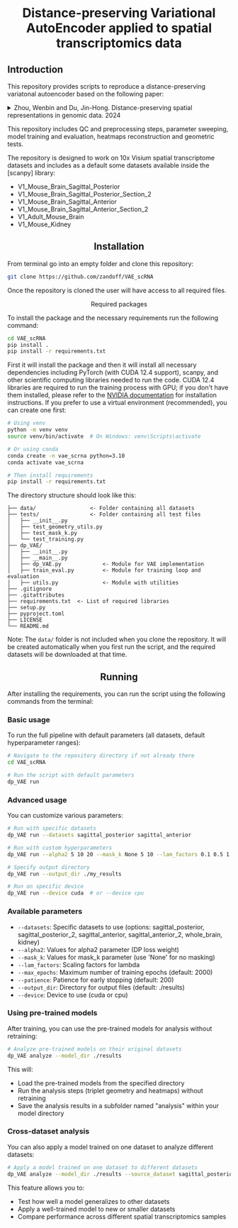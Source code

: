 <div align="center">

# Distance-preserving Variational AutoEncoder applied to spatial transcriptomics data

</div>

## Introduction

This repository provides scripts to reproduce a distance-preserving variatonal autoencoder based on the following paper:

<details>

<summary>
Zhou, Wenbin and Du, Jin-Hong. Distance-preserving spatial representations in genomic data. 2024
</summary>

```bibtex
@article{zhou2024distance,
  title={Distance-preserving spatial representations in genomic data},
  author={Zhou, Wenbin and Du, Jin-Hong},
  journal={arXiv preprint arXiv:2408.00911},
  year={2024}
}
```
</details>

This repository includes QC and preprocessing steps, parameter sweeping, model training and evaluation, heatmaps reconstruction and geometric tests.

The repository is designed to work on 10x Visium spatial transcriptome datasets and includes as a default some datasets available inside the [scanpy] library:
- V1_Mouse_Brain_Sagittal_Posterior
- V1_Mouse_Brain_Sagittal_Posterior_Section_2
- V1_Mouse_Brain_Sagittal_Anterior
- V1_Mouse_Brain_Sagittal_Anterior_Section_2
- V1_Adult_Mouse_Brain
- V1_Mouse_Kidney

<div align="center">

## Installation
</div>

From terminal go into an empty folder and clone this repository:

```bash
git clone https://github.com/zandoff/VAE_scRNA
```

Once the repository is cloned the user will have access to all required files.

<div align="center">

Required packages

</div>

To install the package and the necessary requirements run the following command:

```bash
cd VAE_scRNA
pip install .
pip install -r requirements.txt
```
First it will install the package and then it will install all necessary dependencies including PyTorch (with CUDA 12.4 support), scanpy, and other scientific computing libraries needed to run the code. 
CUDA 12.4 libraries are required to run the training process with GPU; if you don't have them installed, please refer to the [NVIDIA documentation](https://developer.nvidia.com/cuda-12-4-0-download-archive) for installation instructions.
If you prefer to use a virtual environment (recommended), you can create one first:

```bash
# Using venv
python -m venv venv
source venv/bin/activate  # On Windows: venv\Scripts\activate

# Or using conda
conda create -n vae_scrna python=3.10
conda activate vae_scrna

# Then install requirements
pip install -r requirements.txt
```

The directory structure should look like this:

```
├── data/                 <- Folder containing all datasets
├── tests/                <- Folder containing all test files
│   ├── __init__.py
│   ├── test_geometry_utils.py
│   ├── test_mask_k.py
│   └── test_training.py
├── dp_VAE/
│   ├── __init__.py
│   ├── __main__.py
│   ├── dp_VAE.py             <- Module for VAE implementation
│   ├── train_eval.py         <- Module for training loop and evaluation
│   ├── utils.py              <- Module with utilities
├── .gitignore
├── .gitattributes
├── requirements.txt  <- List of required libraries
├── setup.py
├── pyproject.toml
├── LICENSE
└── README.md
```

Note: The `data/` folder is not included when you clone the repository. It will be created automatically when you first run the script, and the required datasets will be downloaded at that time.

<div align="center">

## Running
</div>

After installing the requirements, you can run the script using the following commands from the terminal:

### Basic usage

To run the full pipeline with default parameters (all datasets, default hyperparameter ranges):

```bash
# Navigate to the repository directory if not already there
cd VAE_scRNA

# Run the script with default parameters
dp_VAE run
```

### Advanced usage

You can customize various parameters:

```bash
# Run with specific datasets
dp_VAE run --datasets sagittal_posterior sagittal_anterior

# Run with custom hyperparameters
dp_VAE run --alpha2 5 10 20 --mask_k None 5 10 --lam_factors 0.1 0.5 1

# Specify output directory
dp_VAE run --output_dir ./my_results

# Run on specific device
dp_VAE run --device cuda  # or --device cpu
```

### Available parameters

- `--datasets`: Specific datasets to use (options: sagittal_posterior, sagittal_posterior_2, sagittal_anterior, sagittal_anterior_2, whole_brain, kidney)
- `--alpha2`: Values for alpha2 parameter (DP loss weight)
- `--mask_k`: Values for mask_k parameter (use 'None' for no masking)
- `--lam_factors`: Scaling factors for lambda
- `--max_epochs`: Maximum number of training epochs (default: 2000)
- `--patience`: Patience for early stopping (default: 200)
- `--output_dir`: Directory for output files (default: ./results)
- `--device`: Device to use (cuda or cpu)

### Using pre-trained models

After training, you can use the pre-trained models for analysis without retraining:

```bash
# Analyze pre-trained models on their original datasets
dp_VAE analyze --model_dir ./results
```

This will:
- Load the pre-trained models from the specified directory
- Run the analysis steps (triplet geometry and heatmaps) without retraining
- Save the analysis results in a subfolder named "analysis" within your model directory

### Cross-dataset analysis

You can also apply a model trained on one dataset to analyze different datasets:

```bash
# Apply a model trained on one dataset to different datasets
dp_VAE analyze --model_dir ./results --source_dataset sagittal_posterior --target_datasets sagittal_anterior whole_brain
```

This feature allows you to:
- Test how well a model generalizes to other datasets
- Apply a well-trained model to new or smaller datasets
- Compare performance across different spatial transcriptomics samples